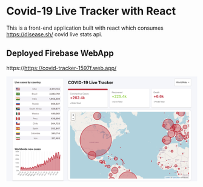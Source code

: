 # Covid-19 Live Tracker with React

This is a front-end application built with react which consumes https://disease.sh/ covid live stats api. 

## Deployed Firebase WebApp
https://https://covid-tracker-1597f.web.app/

<img src="imgs/covid-live-tracker.png" width=800>